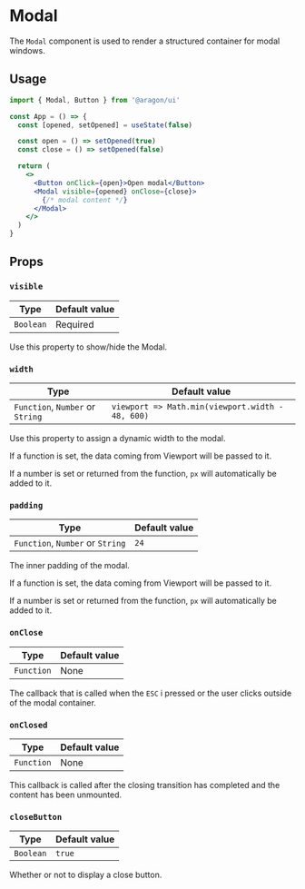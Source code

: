 # Modal

The `Modal` component is used to render a structured container for modal windows.

## Usage

```jsx
import { Modal, Button } from '@aragon/ui'

const App = () => {
  const [opened, setOpened] = useState(false)

  const open = () => setOpened(true)
  const close = () => setOpened(false)

  return (
    <>
      <Button onClick={open}>Open modal</Button>
      <Modal visible={opened} onClose={close}>
        {/* modal content */}
      </Modal>
    </>
  )
}
```

## Props

### `visible`

| Type      | Default value |
| --------- | ------------- |
| `Boolean` | Required      |

Use this property to show/hide the Modal.

### `width`

| Type                             | Default value                                    |
| -------------------------------- | ------------------------------------------------ |
| `Function`, `Number` or `String` | `viewport => Math.min(viewport.width - 48, 600)` |

Use this property to assign a dynamic width to the modal.

If a function is set, the data coming from Viewport will be passed to it.

If a number is set or returned from the function, `px` will automatically be added to it.

### `padding`

| Type                             | Default value |
| -------------------------------- | ------------- |
| `Function`, `Number` or `String` | `24`          |

The inner padding of the modal.

If a function is set, the data coming from Viewport will be passed to it.

If a number is set or returned from the function, `px` will automatically be added to it.

### `onClose`

| Type       | Default value |
| ---------- | ------------- |
| `Function` | None          |

The callback that is called when the `ESC` i pressed or the user clicks outside of the modal container.

### `onClosed`

| Type       | Default value |
| ---------- | ------------- |
| `Function` | None          |

This callback is called after the closing transition has completed and the content has been unmounted.

### `closeButton`

| Type      | Default value |
| --------- | ------------- |
| `Boolean` | `true`        |

Whether or not to display a close button.
